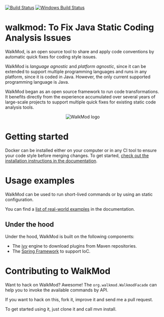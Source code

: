 [![Build Status](https://travis-ci.org/walkmod/walkmod-core.svg?branch=master)](https://travis-ci.org/walkmod/walkmod-core) [![Windows Build Status](https://ci.appveyor.com/api/projects/status/2q35s9gt9bqaw558/branch/dev?svg=true)](https://ci.appveyor.com/project/rpau/walkmod-core)

walkmod: To Fix Java Static Coding Analysis Issues 
==================================================

WalkMod, is an open source tool to share and apply code conventions by automatic quick fixes for coding style issues. 

WalkMod is *language agnostic* and *platform agnostic*, since it can be extended to support multiple programming languages and runs in any platform, since it is coded in Java. However, the only current supported programming language is Java.

WalkMod began as an open source framework to run code transformations. It benefits directly from the experience
accumulated over several years of large-scale projects to support multiple quick fixes for existing static code analysis tools.

<p align="center">
  <img src="http://walkmod.com/public/docs/assets/img/demo/logo-mask.png" alt="WalkMod logo"/>
</p>

Getting started
===============
Docker can be installed either on your computer or in any CI tool to ensure your code style before merging changes. To get started, [check out the installation instructions in the documentation](https://docs.walkmod.com#installation).

Usage examples
==============

WalkMod can be used to run short-lived commands or by using an static configuration.

You can find a [list of real-world
examples](http://docs.walkmod.com#quickfixes) in the
documentation.

Under the hood
--------------

Under the hood, WalkMod is built on the following components:

* The [ivy](http://ant.apache.org/ivy/) engine to download plugins from Maven repositories.
* The [Spring Framework](http://spring.io/) to support IoC.


Contributing to WalkMod
=======================

Want to hack on WalkMod? Awesome! The `org.walkmod.WalkmodFacade` can help you to 
invoke the available commands by API.

If you want to hack on this, fork it, improve it and send me a pull request.

To get started using it, just clone it and call mvn install. 


